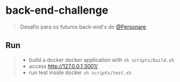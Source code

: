 # back-end-challenge

> Desafio para os futuros back-end's do [@Personare](https://github.com/Personare)

## Run
> - build a docker docker application with ` sh scripts/build.sh `
> - access http://127.0.0.1:3001/
> - run test inside docker ` sh scripts/test.sh `